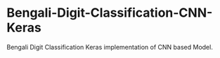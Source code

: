 # Bengali-Digit-Classification-CNN-Keras
Bengali Digit Classification Keras implementation of CNN based Model.
